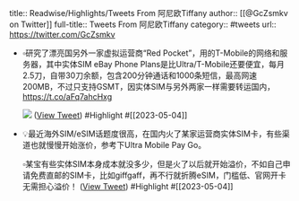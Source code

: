 title:: Readwise/Highlights/Tweets From 阿尼欧Tiffany
author:: [[@GcZsmkv on Twitter]]
full-title:: Tweets From 阿尼欧Tiffany
category:: #tweets
url:: https://twitter.com/GcZsmkv
- ▫️研究了漂亮国另外一家虚拟运营商“Red Pocket”，用的T-Mobile的网络和服务器，其中实体SIM eBay Phone Plans是比Ultra/T-Mobile还要便宜，每月2.5刀，自带30刀余额，包含200分钟通话和1000条短信，最高网速200MB，不过只支持GSMT，因实体SIM与另外两家一样需要转运国内， https://t.co/aFq7ahcHxg
  
  ![](https://pbs.twimg.com/media/FqdrXUVaMAEv9Tq.jpg) ([View Tweet](https://twitter.com/GcZsmkv/status/1632391445297655808)) #Highlight #[[2023-05-04]]
- 💡最近海外SIM/eSIM话题度很高，在国内火了某家运营商实体SIM卡，有些渠道也就慢慢开始涨价，参考下Ultra Mobile Pay Go。
  
  ▫️某宝有些实体SIM本身成本就没多少，但是火了以后就开始溢价，不如自己申请免费直邮的SIM卡，比如giffgaff，再不行就折腾eSIM，门槛低、官网开卡无需担心溢价！ ([View Tweet](https://twitter.com/GcZsmkv/status/1629417409835855872)) #Highlight #[[2023-05-04]]